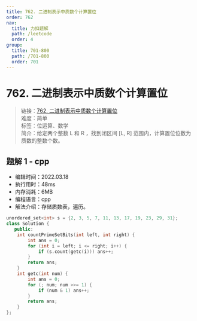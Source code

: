```yaml
---
title: 762. 二进制表示中质数个计算置位
order: 762
nav:
  title: 力扣题解
  path: /leetcode
  order: 4
group:
  title: 701-800
  path: /701-800
  order: 701
---
```


# 762. 二进制表示中质数个计算置位

> 链接：[762. 二进制表示中质数个计算置位](https://leetcode-cn.com/problems/prime-number-of-set-bits-in-binary-representation/)  
> 难度：简单  
> 标签：位运算、数学  
> 简介：给定两个整数 L 和 R ，找到闭区间 [L, R] 范围内，计算置位位数为质数的整数个数。

## 题解 1 - cpp

- 编辑时间：2022.03.18
- 执行用时：48ms
- 内存消耗：6MB
- 编程语言：cpp
- 解法介绍：存储质数表，遍历。

```cpp
unordered_set<int> s = {2, 3, 5, 7, 11, 13, 17, 19, 23, 29, 31};
class Solution {
   public:
    int countPrimeSetBits(int left, int right) {
        int ans = 0;
        for (int i = left; i <= right; i++) {
            if (s.count(getc(i))) ans++;
        }
        return ans;
    }
    int getc(int num) {
        int ans = 0;
        for (; num; num >>= 1) {
            if (num & 1) ans++;
        }
        return ans;
    }
};
```
